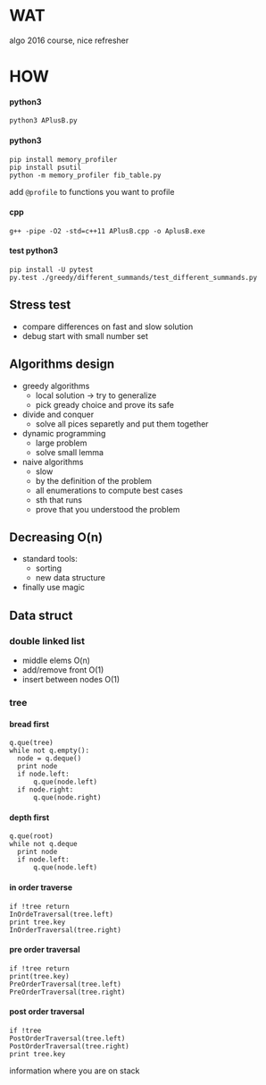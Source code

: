 # WAT

algo 2016 course,
nice refresher


# HOW

#### python3
```
python3 APlusB.py
```

#### python3
```
pip install memory_profiler
pip install psutil
python -m memory_profiler fib_table.py  
```
add `@profile` to functions you want to profile

#### cpp
`g++ -pipe -O2 -std=c++11 APlusB.cpp -o AplusB.exe`

#### test python3
```
pip install -U pytest
py.test ./greedy/different_summands/test_different_summands.py  
```

## Stress test

- compare differences on fast and slow solution
- debug start with small number set


## Algorithms design

- greedy algorithms
    - local solution -> try to generalize
    - pick gready choice and prove its safe
- divide and conquer
    - solve all pices separetly and put them together
- dynamic programming
    - large problem 
    - solve small lemma
- naive algorithms
    - slow
    - by the definition of the problem
    - all enumerations to compute best cases
    - sth that runs
    - prove that you understood the problem
    
## Decreasing O(n)
- standard tools:
    - sorting
    - new data structure
- finally use magic



## Data struct

### double linked list
- middle elems O(n)
- add/remove front O(1)
- insert between nodes O(1)

### tree
#### bread first
  ```
  q.que(tree)
  while not q.empty():
    node = q.deque()
    print node
    if node.left:
        q.que(node.left)
    if node.right:
        q.que(node.right)
  ```
#### depth first
  ```
  q.que(root)
  while not q.deque
    print node
    if node.left:
        q.que(node.left)
  ```      
#### in order traverse
  ```
  if !tree return
  InOrdeTraversal(tree.left)
  print tree.key
  InOrderTraversal(tree.right)
  ```
#### pre order traversal
  ```
  if !tree return
  print(tree.key)
  PreOrderTraversal(tree.left)
  PreOrderTraversal(tree.right)
  ```
  
#### post order traversal
 ```
 if !tree
 PostOrderTraversal(tree.left)
 PostOrderTraversal(tree.right)
 print tree.key
 ```
 information where you are on stack